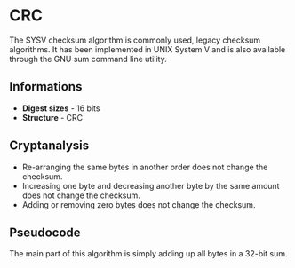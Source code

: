 # CRC

The SYSV checksum algorithm is commonly used, legacy checksum algorithms. It has been implemented in UNIX System V and is also available through the GNU sum command line utility.

## Informations

* __Digest sizes__ - 16 bits
* __Structure__ - CRC

## Cryptanalysis

- Re-arranging the same bytes in another order does not change the checksum.
- Increasing one byte and decreasing another byte by the same amount does not change the checksum.
- Adding or removing zero bytes does not change the checksum.

## Pseudocode

The main part of this algorithm is simply adding up all bytes in a 32-bit sum.
